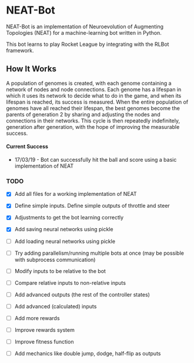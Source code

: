 # NEAT-Bot

NEAT-Bot is an implementation of Neuroevolution of Augmenting Topologies (NEAT) for a machine-learning bot written in Python.

This bot learns to play Rocket League by integrating with the RLBot framework.


## How It Works

A population of genomes is created, with each genome containing a network of nodes and node connections. Each genome has a lifespan in which it uses its network to decide what to do in the game, and when its lifespan is reached, its success is measured. When the entire population of genomes have all reached their lifespan, the best genomes become the parents of generation 2 by sharing and adjusting the nodes and connections in their networks. This cycle is then repeatedly indefinitely, generation after generation, with the hope of improving the measurable success.

#### Current Success

* 17/03/19 - Bot can successfully hit the ball and score using a basic implementation of NEAT


### TODO

- [x] Add all files for a working implementation of NEAT
- [x] Define simple inputs. Define simple outputs of throttle and steer
- [x] Adjustments to get the bot learning correctly

- [x] Add saving neural networks using pickle
- [ ] Add loading neural networks using pickle
- [ ] Try adding parallelism/running multiple bots at once (may be possible with subprocess communication)
- [ ] Modify inputs to be relative to the bot
- [ ] Compare relative inputs to non-relative inputs
- [ ] Add advanced outputs (the rest of the controller states)
- [ ] Add advanced (calculated) inputs
- [ ] Add more rewards
- [ ] Improve rewards system
- [ ] Improve fitness function
- [ ] Add mechanics like double jump, dodge, half-flip as outputs
